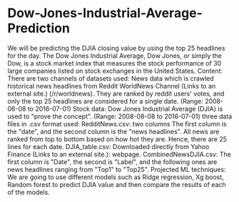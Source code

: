 # Dow-Jones-Industrial-Average-Prediction
We will be predicting the DJIA closing value by using the top 25 headlines for the day. The Dow Jones Industrial Average, Dow Jones, or simply the Dow, is a stock market index that measures the stock performance of 30 large companies listed on stock exchanges in the United States. 
Content: There are two channels of datasets used: News data which is crawled historical news headlines from Reddit WorldNews Channel (Links to an external site.) (/r/worldnews). They are ranked by reddit users' votes, and only the top 25 headlines are considered for a single date. (Range: 2008-06-08 to 2016-07-01) Stock data: Dow Jones Industrial Average (DJIA) is used to "prove the concept". (Range: 2008-08-08 to 2016-07-01) three data files in .csv format used: RedditNews.csv: two columns The first column is the "date", and the second column is the "news headlines". All news are ranked from top to bottom based on how hot they are. Hence, there are 25 lines for each date.
DJIA_table.csv: Downloaded directly from Yahoo Finance (Links to an external site.): webpage. CombinedNewsDJIA.csv: The first column is "Date", the second is "Label", and the following ones are news headlines ranging from "Top1" to "Top25". Projected ML techniques: We are going to use different models such as Ridge regression, Xg boost, Random forest to predict DJIA value and then compare the results of each of the models.
